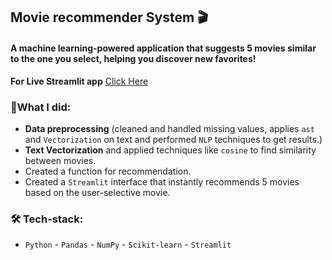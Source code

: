 ## Movie recommender System 🎬

#### A machine learning-powered application that suggests 5 movies similar to the one you select, helping you discover new favorites!

**For Live Streamlit app** [Click Here](https://movie-recommendation-czziyr4l5nmza9wwhagb38.streamlit.app/)

### 📌What I did:

* **Data preprocessing** (cleaned and handled missing values, applies `ast` and `Vectorization` on text and performed `NLP` techniques to get results.)
* **Text Vectorization** and applied techniques like `cosine` to find similarity between movies.
* Created a function for recommendation.
* Created a `Streamlit` interface that instantly recommends 5 movies based on the user-selective movie.

### 🛠 Tech-stack:

* `Python` - `Pandas` - `NumPy` - `Scikit-learn` - `Streamlit`